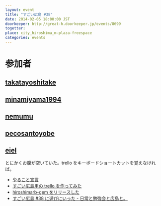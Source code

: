 ```yaml
---
layout: event
title: "すごい広島 #38"
date: 2014-02-05 18:00:00 JST
doorkeeper: http://great-h.doorkeeper.jp/events/8699
togetter: 
place: city_hiroshima_m-plaza-freespace
categories: events
---
```


# 参加者


## [takatayoshitake](http://twitter.com/takatayoshitake)


## [minamiyama1994](https://github.com/minamiyama1994)


## [nemumu](https://github.com/nemumu)


## [pecosantoyobe](http://twitter.com/pecosantoyobe)


## [eiel](http://eiel.info/)

とにかくお腹が空いていた。trello をキーボードショートカットを覚えなければ。

* [やること宣言](https://github.com/great-h/great-h.github.io/issues/634)
* [すごい広島用の trello を作ってみた](https://trello.com/c7113a6e1fbe40de950e737bae5110a7)
* [hiroshimarb-gem をリリースした](http://rubygems.org/gems/hiroshimarb)
* [すごい広島 #38 に遊びにいった - 日常と勉強会と広島と。](http://eielh-life.tumblr.com/post/75701969006/38)
